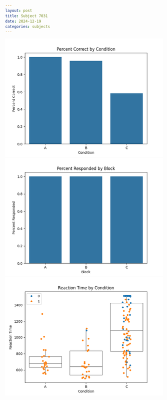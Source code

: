 ```yaml
---
layout: post
title: Subject 7031
date: 2024-12-19
categories: subjects
---
```


![](data/7031/run-1/7031_ATS_percent_correct.png)
![](data/7031/run-1/7031_ATS_percent_responded.png)
![](data/7031/run-1/7031_ATS_rt.png)
